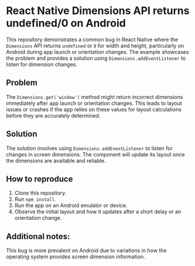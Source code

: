 # React Native Dimensions API returns undefined/0 on Android

This repository demonstrates a common bug in React Native where the `Dimensions` API returns `undefined` or `0` for width and height, particularly on Android during app launch or orientation changes.  The example showcases the problem and provides a solution using `Dimensions.addEventListener` to listen for dimension changes.

## Problem
The `Dimensions.get('window')` method might return incorrect dimensions immediately after app launch or orientation changes.  This leads to layout issues or crashes if the app relies on these values for layout calculations before they are accurately determined.

## Solution
The solution involves using `Dimensions.addEventListener` to listen for changes in screen dimensions.  The component will update its layout once the dimensions are available and reliable.

## How to reproduce
1. Clone this repository.
2. Run `npm install`.
3. Run the app on an Android emulator or device.
4. Observe the initial layout and how it updates after a short delay or an orientation change.

## Additional notes:
This bug is more prevalent on Android due to variations in how the operating system provides screen dimension information.
